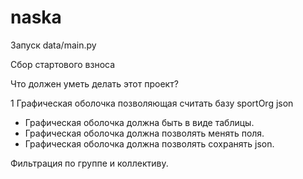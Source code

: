 # naska

Запуск data/main.py

Сбор стартового взноса

Что должен уметь делать этот проект?

1 Графическая оболочка позволяющая считать базу sportOrg json

- Графическая оболочка должна быть в виде таблицы.
- Графическая оболочка должна позволять менять поля.
- Графическая оболочка должна позволять сохранять json.

Фильтрация по группе и коллективу.



